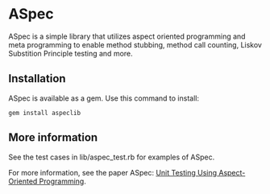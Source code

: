 ASpec
=====

ASpec is a simple library that utilizes aspect oriented programming and meta programming to enable method stubbing, method call counting, Liskov Substition Principle testing and more.

## Installation

ASpec is available as a gem.
Use this command to install:

```
gem install aspeclib
```

## More information

See the test cases in lib/aspec_test.rb for examples of ASpec.

For more information, see the paper ASpec: [Unit Testing Using Aspect-Oriented Programming](https://www.dropbox.com/s/hm6i0887blmf4km/aspec.pdf).
